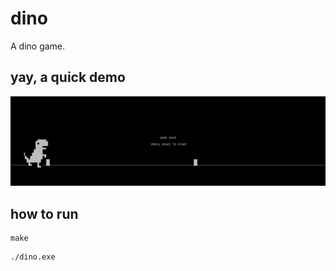 # dino
 A dino game.

## yay, a quick demo

![](/images/dino.gif)

## how to run

```
make
```
```
./dino.exe
```

